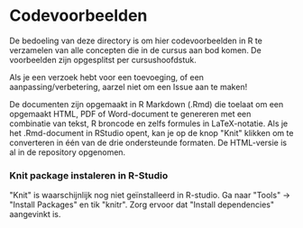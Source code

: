 # Codevoorbeelden

De bedoeling van deze directory is om hier codevoorbeelden in R te verzamelen van alle concepten die in de cursus aan bod komen. De voorbeelden zijn opgesplitst per cursushoofdstuk.

Als je een verzoek hebt voor een toevoeging, of een aanpassing/verbetering, aarzel niet om een Issue aan te maken!

De documenten zijn opgemaakt in R Markdown (.Rmd) die toelaat om een opgemaakt HTML, PDF of Word-document te genereren met een combinatie van tekst, R broncode en zelfs formules in LaTeX-notatie. Als je het .Rmd-document in RStudio opent, kan je op de knop "Knit" klikken om te converteren in één van de drie ondersteunde formaten. De HTML-versie is al in de repository opgenomen.

### Knit package instaleren in R-Studio

"Knit" is waarschijnlijk nog niet geïnstalleerd in R-studio.
Ga naar "Tools" -> "Install Packages" en tik "knitr".
Zorg ervoor dat "Install dependencies" aangevinkt is.